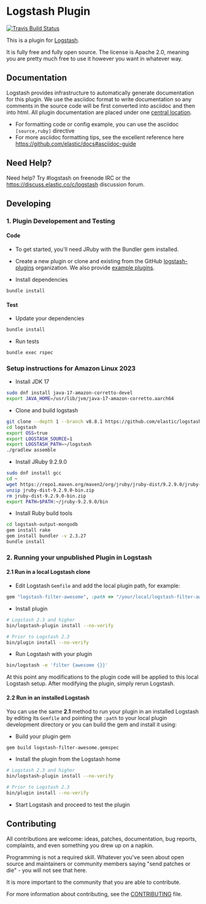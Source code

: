 # Logstash Plugin

[![Travis Build Status](https://travis-ci.com/logstash-plugins/logstash-output-mongodb.svg)](https://travis-ci.com/logstash-plugins/logstash-output-mongodb)

This is a plugin for [Logstash](https://github.com/elastic/logstash).

It is fully free and fully open source. The license is Apache 2.0, meaning you are pretty much free to use it however you want in whatever way.

## Documentation

Logstash provides infrastructure to automatically generate documentation for this plugin. We use the asciidoc format to write documentation so any comments in the source code will be first converted into asciidoc and then into html. All plugin documentation are placed under one [central location](http://www.elastic.co/guide/en/logstash/current/).

- For formatting code or config example, you can use the asciidoc `[source,ruby]` directive
- For more asciidoc formatting tips, see the excellent reference here https://github.com/elastic/docs#asciidoc-guide

## Need Help?

Need help? Try #logstash on freenode IRC or the https://discuss.elastic.co/c/logstash discussion forum.

## Developing

### 1. Plugin Developement and Testing

#### Code
- To get started, you'll need JRuby with the Bundler gem installed.

- Create a new plugin or clone and existing from the GitHub [logstash-plugins](https://github.com/logstash-plugins) organization. We also provide [example plugins](https://github.com/logstash-plugins?query=example).

- Install dependencies
```sh
bundle install
```

#### Test

- Update your dependencies

```sh
bundle install
```

- Run tests

```sh
bundle exec rspec
```

### Setup instructions for Amazon Linux 2023
- Install JDK 17
```sh
sudo dnf install java-17-amazon-corretto-devel
export JAVA_HOME=/usr/lib/jvm/java-17-amazon-corretto.aarch64
```

- Clone and build logstash
```sh
git clone --depth 1 --branch v8.8.1 https://github.com/elastic/logstash
cd logstash
export OSS=true
export LOGSTASH_SOURCE=1
export LOGSTASH_PATH=~/logstash
./gradlew assemble
```

- Install JRuby 9.2.9.0
```sh
sudo dnf install gcc
cd ~
wget https://repo1.maven.org/maven2/org/jruby/jruby-dist/9.2.9.0/jruby-dist-9.2.9.0-bin.zip
unzip jruby-dist-9.2.9.0-bin.zip
rm jruby-dist-9.2.9.0-bin.zip
export PATH=$PATH:~/jruby-9.2.9.0/bin
```

- Install Ruby build tools
```sh
cd logstash-output-mongodb
gem install rake
gem install bundler -v 2.3.27
bundle install
```

### 2. Running your unpublished Plugin in Logstash

#### 2.1 Run in a local Logstash clone

- Edit Logstash `Gemfile` and add the local plugin path, for example:
```ruby
gem "logstash-filter-awesome", :path => "/your/local/logstash-filter-awesome"
```
- Install plugin
```sh
# Logstash 2.3 and higher
bin/logstash-plugin install --no-verify

# Prior to Logstash 2.3
bin/plugin install --no-verify

```
- Run Logstash with your plugin
```sh
bin/logstash -e 'filter {awesome {}}'
```
At this point any modifications to the plugin code will be applied to this local Logstash setup. After modifying the plugin, simply rerun Logstash.

#### 2.2 Run in an installed Logstash

You can use the same **2.1** method to run your plugin in an installed Logstash by editing its `Gemfile` and pointing the `:path` to your local plugin development directory or you can build the gem and install it using:

- Build your plugin gem
```sh
gem build logstash-filter-awesome.gemspec
```
- Install the plugin from the Logstash home
```sh
# Logstash 2.3 and higher
bin/logstash-plugin install --no-verify

# Prior to Logstash 2.3
bin/plugin install --no-verify

```
- Start Logstash and proceed to test the plugin

## Contributing

All contributions are welcome: ideas, patches, documentation, bug reports, complaints, and even something you drew up on a napkin.

Programming is not a required skill. Whatever you've seen about open source and maintainers or community members  saying "send patches or die" - you will not see that here.

It is more important to the community that you are able to contribute.

For more information about contributing, see the [CONTRIBUTING](https://github.com/elastic/logstash/blob/master/CONTRIBUTING.md) file.
